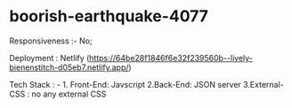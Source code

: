 # boorish-earthquake-4077

Responsiveness :- No;

Deployment : Netlify (https://64be28f1846f6e32f239560b--lively-bienenstitch-d05eb7.netlify.app/)

Tech Stack : - 
    1. Front-End: Javscript
    2.Back-End: JSON server
    3.External-CSS : no any external CSS
